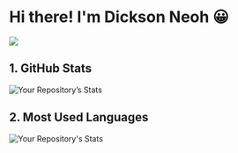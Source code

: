 # Hi there! I'm Dickson Neoh 😀

![](https://komarev.com/ghpvc/?username=dnth)

## 1. GitHub Stats
![Your Repository’s Stats](https://github-readme-stats.vercel.app/api?username=dnth&show_icons=true)

## 2. Most Used Languages
![Your Repository's Stats](https://github-readme-stats.vercel.app/api/top-langs/?username=dnth)

